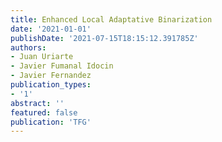 ```yaml
---
title: Enhanced Local Adaptative Binarization
date: '2021-01-01'
publishDate: '2021-07-15T18:15:12.391785Z'
authors:
- Juan Uriarte
- Javier Fumanal Idocin
- Javier Fernandez
publication_types:
- '1'
abstract: ''
featured: false
publication: 'TFG'
---
```




